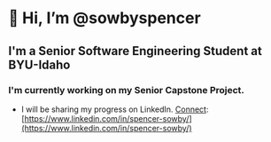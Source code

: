 # 👋 Hi, I’m @sowbyspencer
## I'm a Senior Software Engineering Student at BYU-Idaho
### I'm currently working on my Senior Capstone Project.
- I will be sharing my progress on LinkedIn. [Connect](https://www.linkedin.com/in/spencer-sowby/): [https://www.linkedin.com/in/spencer-sowby/](https://www.linkedin.com/in/spencer-sowby/)

<!---
sowbyspencer/sowbyspencer is a ✨ special ✨ repository because its `README.md` (this file) appears on your GitHub profile.
You can click the Preview link to take a look at your changes.
--->
